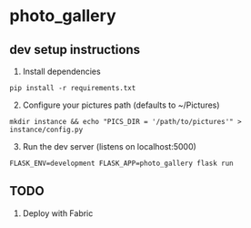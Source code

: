 photo_gallery
=============

dev setup instructions
----------------------

1. Install dependencies

`pip install -r requirements.txt`

2. Configure your pictures path (defaults to ~/Pictures)

`mkdir instance && echo "PICS_DIR = '/path/to/pictures'" > instance/config.py`

3. Run the dev server (listens on localhost:5000)

`FLASK_ENV=development FLASK_APP=photo_gallery flask run`

TODO
----

1. Deploy with Fabric
